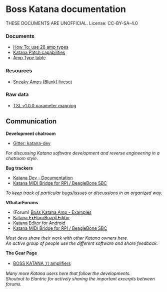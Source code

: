 # Boss Katana documentation

THESE DOCUMENTS ARE UNOFFICIAL.
License: CC-BY-SA-4.0

### Documents

- [How To: use 28 amp types](how-to/use-28-amp-types.md)
- [Katana Patch capabilities](tables/patch-capabilities.md)
- [Amp Type table](tables/amp-types.md)

### Resources

- [Sneaky Amps (Blank) liveset](https://github.com/katana-dev/docs/raw/master/resources/SneakyAmpsBlank.zip)

### Raw data

- [TSL v1.0.0 parameter mapping](data/tsl-map-1.0.0.csv)

## Communication

**Development chatroom**

- [Gitter: katana-dev](https://gitter.im/katana-dev)

_For discussing Katana software development and reverse engineering in a chatroom style._

**Bug trackers**

- [Katana Dev - Documentation](https://github.com/katana-dev/docs/issues)
- [Katana MIDI Bridge for RPI / BeagleBone SBC](https://github.com/snhirsch/katana-midi-bridge/issues)

_To keep track of particular bugs/issues or discussions in an organized way._

**VGuitarForums**

- (Forum) [Boss Katana Amp - Examples](http://www.vguitarforums.com/smf/index.php?board=232.0)
- [Katana FxFloorBoard Editor](http://www.vguitarforums.com/smf/index.php?topic=20625.0)
- [Katana Editor for Android](http://www.vguitarforums.com/smf/index.php?topic=20234.0)
- [Katana MIDI Bridge for RPI / BeagleBone SBC](http://www.vguitarforums.com/smf/index.php?topic=19782.0)

_Most devs share their work with other Katana owners here.<br>
An active group of people use the different software and share feedback._

**The Gear Page**

- [BOSS KATANA 刀 amplifiers](https://www.thegearpage.net/board/index.php?posts/23891522/)

_Many more Katana users here that follow the developments.<br>
Shoutout to Elantric for actively sharing the important excerpts between forums._
